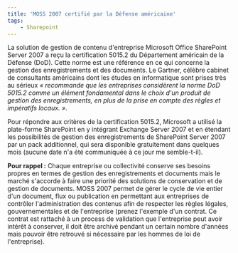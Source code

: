 ```yaml
---
title: 'MOSS 2007 certifié par la Défense américaine'
tags:
    - Sharepoint
---
```


La solution de gestion de contenu d'entreprise Microsoft Office SharePoint
Server 2007 a reçu la certification 5015.2 du Département américain de la
Défense (DoD). Cette norme est une référence en ce qui concerne la gestion des
enregistrements et des documents. Le Gartner, célèbre cabinet de consultants
américains dont les études en informatique sont prises très au sérieux
_«&nbsp;recommande que les entreprises considèrent la norme DoD 5015.2 comme un
élément fondamental dans le choix d'un produit de gestion des enregistrements,
en plus de la prise en compte des règles et impératifs locaux.&nbsp;»_.

Pour répondre aux critères de la certification 5015.2, Microsoft a utilisé la
plate-forme SharePoint en y intégrant Exchange Server 2007 et en étendant les
possibilités de gestion des enregistrements de SharePoint Server 2007 par un
pack additionnel, qui sera disponible gratuitement dans quelques mois (aucune
date n&#039;a été communiquée à ce jour me semble-t-il).

**Pour rappel&nbsp;:** Chaque entreprise ou collectivité conserve ses besoins
propres en termes de gestion des enregistrements et documents mais le marché
s'accorde à faire une priorité des solutions de conservation et de gestion de
documents. MOSS 2007 permet de gérer le cycle de vie entier d'un document, flux
ou publication en permettant aux entreprises de contrôler l'administration des
contenus afin de respecter les règles légales, gouvernementales et de
l'entreprise (prenez l&#039;exemple d&#039;un contrat. Ce contrat est rattaché à
un process de validation que l&#039;entreprise peut avoir intérêt à conserver,
il doit être archivé pendant un certain nombre d&#039;années mais pouvoir être
retrouvé si nécessaire par les hommes de loi de l&#039;entreprise).
